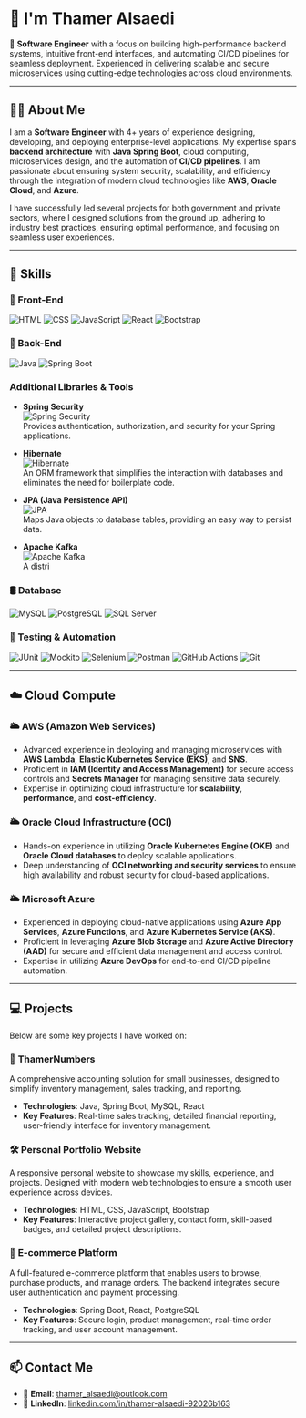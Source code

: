 # 👋 I'm Thamer Alsaedi

🎯 **Software Engineer** with a focus on building high-performance backend systems, intuitive front-end interfaces, and automating CI/CD pipelines for seamless deployment. Experienced in delivering scalable and secure microservices using cutting-edge technologies across cloud environments.

---

## 🧑‍💻 About Me  
I am a **Software Engineer** with 4+ years of experience designing, developing, and deploying enterprise-level applications. My expertise spans **backend architecture** with **Java Spring Boot**, cloud computing, microservices design, and the automation of **CI/CD pipelines**. I am passionate about ensuring system security, scalability, and efficiency through the integration of modern cloud technologies like **AWS**, **Oracle Cloud**, and **Azure**.

I have successfully led several projects for both government and private sectors, where I designed solutions from the ground up, adhering to industry best practices, ensuring optimal performance, and focusing on seamless user experiences.

---

## 🧠 Skills

### 🎨 Front-End  
![HTML](https://img.shields.io/badge/HTML5-E34F26?style=flat&logo=html5&logoColor=white)
![CSS](https://img.shields.io/badge/CSS3-1572B6?style=flat&logo=css3&logoColor=white)
![JavaScript](https://img.shields.io/badge/JavaScript-F7DF1E?style=flat&logo=javascript&logoColor=black)
![React](https://img.shields.io/badge/React-20232A?style=flat&logo=react&logoColor=61DAFB)
![Bootstrap](https://img.shields.io/badge/Bootstrap-563D7C?style=flat&logo=bootstrap&logoColor=white)

### 🔧 Back-End  
![Java](https://img.shields.io/badge/Java-ED8B00?style=flat&logo=java&logoColor=white)
![Spring Boot](https://img.shields.io/badge/Spring_Boot-6DB33F?style=flat&logo=spring-boot&logoColor=white)

### **Additional Libraries & Tools**

- **Spring Security**  
  ![Spring Security](https://img.shields.io/badge/Spring_Security-6DB33F?style=flat&logo=spring-security&logoColor=white)  
  Provides authentication, authorization, and security for your Spring applications.

- **Hibernate**  
  ![Hibernate](https://img.shields.io/badge/Hibernate-8D8D8D?style=flat&logo=hibernate&logoColor=white)  
  An ORM framework that simplifies the interaction with databases and eliminates the need for boilerplate code.

- **JPA (Java Persistence API)**  
  ![JPA](https://img.shields.io/badge/JPA-4E9F3D?style=flat&logo=java&logoColor=white)  
  Maps Java objects to database tables, providing an easy way to persist data.

- **Apache Kafka**  
  ![Apache Kafka](https://img.shields.io/badge/Apache_Kafka-231F20?style=flat&logo=apache-kafka&logoColor=white)  
  A distri

### 🛢️ Database  
![MySQL](https://img.shields.io/badge/MySQL-4479A1?style=flat&logo=mysql&logoColor=white)
![PostgreSQL](https://img.shields.io/badge/PostgreSQL-336791?style=flat&logo=postgresql&logoColor=white)
![SQL Server](https://img.shields.io/badge/SQL_Server-CC2927?style=flat&logo=microsoft-sql-server&logoColor=white)

### 🧪 Testing & Automation  
![JUnit](https://img.shields.io/badge/JUnit-25A162?style=flat&logo=JUnit5&logoColor=white)
![Mockito](https://img.shields.io/badge/Mockito-ACDCD2?style=flat&logo=Mockito&logoColor=white)
![Selenium](https://img.shields.io/badge/Selenium-43B02A?style=flat&logo=selenium&logoColor=white)
![Postman](https://img.shields.io/badge/Postman-FF6C37?style=flat&logo=postman&logoColor=white)
![GitHub Actions](https://img.shields.io/badge/GitHub_Actions-2088FF?style=flat&logo=github-actions&logoColor=white)
![Git](https://img.shields.io/badge/Git-F05032?style=flat&logo=git&logoColor=white)

---

## ☁️ Cloud Compute

### 🌥️ **AWS (Amazon Web Services)**  
- Advanced experience in deploying and managing microservices with **AWS Lambda**, **Elastic Kubernetes Service (EKS)**, and **SNS**.
- Proficient in **IAM (Identity and Access Management)** for secure access controls and **Secrets Manager** for managing sensitive data securely.
- Expertise in optimizing cloud infrastructure for **scalability**, **performance**, and **cost-efficiency**.

### 🌥️ **Oracle Cloud Infrastructure (OCI)**  
- Hands-on experience in utilizing **Oracle Kubernetes Engine (OKE)** and **Oracle Cloud databases** to deploy scalable applications.
- Deep understanding of **OCI networking and security services** to ensure high availability and robust security for cloud-based applications.

### 🌥️ **Microsoft Azure**  
- Experienced in deploying cloud-native applications using **Azure App Services**, **Azure Functions**, and **Azure Kubernetes Service (AKS)**.
- Proficient in leveraging **Azure Blob Storage** and **Azure Active Directory (AAD)** for secure and efficient data management and access control.
- Expertise in utilizing **Azure DevOps** for end-to-end CI/CD pipeline automation.

---

## 💻 Projects  
Below are some key projects I have worked on:

### 📱 **ThamerNumbers**  
A comprehensive accounting solution for small businesses, designed to simplify inventory management, sales tracking, and reporting.  
- **Technologies**: Java, Spring Boot, MySQL, React  
- **Key Features**: Real-time sales tracking, detailed financial reporting, user-friendly interface for inventory management.

### 🛠️ **Personal Portfolio Website**  
A responsive personal website to showcase my skills, experience, and projects. Designed with modern web technologies to ensure a smooth user experience across devices.  
- **Technologies**: HTML, CSS, JavaScript, Bootstrap  
- **Key Features**: Interactive project gallery, contact form, skill-based badges, and detailed project descriptions.

### 🧪 **E-commerce Platform**  
A full-featured e-commerce platform that enables users to browse, purchase products, and manage orders. The backend integrates secure user authentication and payment processing.  
- **Technologies**: Spring Boot, React, PostgreSQL  
- **Key Features**: Secure login, product management, real-time order tracking, and user account management.

---

## 📫 Contact Me  
- 📧 **Email**: [thamer_alsaedi@outlook.com](mailto:thamer_alsaedi@outlook.com)  
- 💼 **LinkedIn**: [linkedin.com/in/thamer-alsaedi-92026b163](https://www.linkedin.com/in/thamer-alsaedi-92026b163/)
